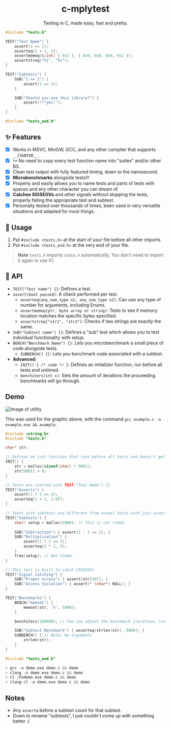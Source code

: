 <div align="center">
	<h1>c-mplytest</h1>
	<p>Testing in C, made easy, fast and pretty.</p>
</div>


```c
#include "tests.h"

TEST("Test Name") {
	assert(1 == 1);
	asserteq(1 + 1, 2);
	assertmemeq(&(int) { 0x2 }, { 0x0, 0x0, 0x0, 0x2 });
	assertstreq("hi", "hi");
}

TEST("Subtests") {
	SUB("1 == 1") {
		assert(1 == 1);
	}

	SUB("Should you use this library?") {
		assert(!!"yes!");
	}
}

#include "tests_end.h"
```

## ✨ Features

- [x] Works in MSVC, MinGW, GCC, and any other compiler that supports `__COUNTER__`.
- [x] ↳ No need to copy every test function name into "suites" and/or other BS.
- [x] Clean test output with fully featured timing, down to the nanosecond.
- [x] **Microbenchmarks** alongside tests!!!
- [x] Properly and easily allows you to name tests and parts of tests with spaces and any other character you can dream of.
- [x] **Catches SIGSEGVs** and other signals without stopping the tests, properly failing the appropriate test and subtest.
- [x] Personally tested over thousands of times, been used in very versatile situations and adapted for most things.

## 🧰 Usage

1. Put `#include <tests.h>` at the start of your file before all other imports.
2. Put `#include <tests_end.h>` at the very end of your file.

> **Note**
> `tests.h` imports `stdio.h` automatically. You don't need to import it again to use IO.

## 📖 API

- `TEST("Test name") {}`: Defines a test.
- `assert(bool passed)`: A check performed per test.
	- `asserteq(any_num_type n1, any_num_type n2)`: Can use any type of number for arguments, including Enums.
	- `assertmemeq(ptr, byte array or string)`: Tests to see if memory location matches the specific bytes specified.
	- `assertstreq("str1", "str2")`: Checks if two strings are exactly the same.
- `SUB("Subtest name") {}`: Defines a "sub" test which allows you to test individual functionality with setup.
- `BENCH("Benchmark Name") {}`: Lets you microbenchmark a small piece of code alongside tests.
	- `SUBBENCH() {}`: Lets you benchmark code associated with a subtest.
- **Advanced:**
	- `INIT() { /* code */ }`: Defines an initializer function, run before all tests and untimed.
	- `benchiters(int x)`: Sets the amount of iterations the proceeding benchmarks will go through.

## Demo

![Image of utility](https://github.com/aqilc/c-mplytest/assets/32044067/a32c1679-fe10-42cd-9ed1-9cd903b3add6)

This was used for the graphic above, with the command `gcc example.c -o example.exe && example`.

```c
#include <string.h>
#include "tests.h"

char* str;

// Defines an init function that runs before all tests and doesn't get timed.
INIT() {
	str = malloc(sizeof(char) * 5001);
	str[5001] = 0;
}

// Tests are started with TEST("Test Name") {}
TEST("Asserts") {
	assert(1 + 1 == 2);
	asserteq(1 + 1, 2.0f);
}

// Tests with subtests are different from normal tests with just asserts - Only the contents of the subtest are timed.
TEST("Subtests") {
	char* setup = malloc(2000); // This is not timed.
	
	SUB("Subtraction") { assert(2 - 1 == 1); }
	SUB("Multiplication") {
		assert(1 * 2 == 2);
		asserteq(2 * 1, 2);
	}
	free(setup); // Not timed.
}

// This test is built to catch SIGSEGVs
TEST("Signal Catching") {
	SUB("Proper access") { assert(str[10]); }
	SUB("Access Violation") { assert(* (char*) NULL); }
}

TEST("Benchmarks") {
	BENCH("memset") {
		memset(str, 'h', 5000);
	}

	benchiters(200000); // You can adjust the benchmark iterations live.

	SUB("Subtest Benchmark") { asserteq(strlen(str), 5000); }
	SUBBENCH() { // Note: No arguments
		strlen(str);
	}
}

#include "tests_end.h"
```

```cpp
> gcc -o demo.exe demo.c && demo
> clang -o demo.exe demo.c && demo
> cl /Fedemo.exe demo.c && demo
> clang-cl -o demo.exe demo.c && demo
```

## Notes

- Any `assert`s before a subtest count for that subtest.
- Down to rename "subtests", I just couldn't come up with something better :(
